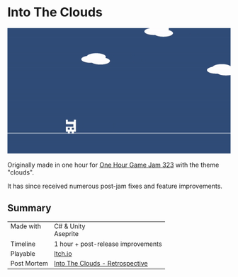 # Into The Clouds

[![Play Into The Clouds on Itch.io](./into-the-clouds-v1.02-clip.gif)](https://stevepdp.itch.io/into-the-clouds)

Originally made in one hour for [One Hour Game Jam 323](https://onehourgamejam.com/?page=jam&jam=323) with the theme "clouds".

It has since received numerous post-jam fixes and feature improvements.


## Summary
<table>
    <tbody>
        <tr>
            <td valign="top">Made with</td>
            <td>
                C# &amp; Unity
                <br>
                Aseprite
            </td>
        </tr>
        <tr>
            <td>Timeline</td>
            <td>1 hour + post-release improvements</td>
        </tr>
        <tr>
            <td>Playable</td>
            <td><a href="https://stevepdp.itch.io/into-the-clouds" title="Play the game on Itch.io">Itch.io</a></td>
        </tr>
        <tr>
            <td>Post Mortem</td>
            <td><a href="https://stevepdp.dev/games/one-hour-game-jam/into-the-clouds.html" title="Read the retrospective on stevepdp.dev">Into The Clouds - Retrospective</a></td>
        </tr>
    </tbody>
</table>
